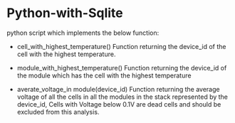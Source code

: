 # Python-with-Sqlite

python script which implements the below function:

* cell_with_highest_temperature()
Function returning the device_id of the cell with the highest temperature.

* module_with_highest_temperature()
Function returning the device_id of the module which has the cell with the highest temperature 

* averate_voltage_in module(device_id)
Function returning the average voltage of all the cells in all the modules in the stack represented by the device_id, Cells with Voltage below 0.1V are dead cells and should be excluded from this analysis.
